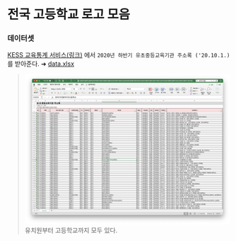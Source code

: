 # 전국 고등학교 로고 모음

### 데이터셋

[KESS 교육통계 서비스(링크)](https://kess.kedi.re.kr/post/6717688?itemCode=04&menuId=m_02_04_02_01&code=&words=주소록) 에서 `2020년 하반기 유초중등교육기관 주소록 ('20.10.1.)`를 받아준다. ➜ [data.xlsx](data.xlsx)

> ![데이터 사진](images/data-xlsx.png)
> 유치원부터 고등학교까지 모두 있다.
